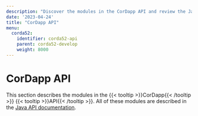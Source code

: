 ```yaml
---
description: "Discover the modules in the CorDapp API and review the Java API documentation."
date: '2023-04-24'
title: "CorDapp API"
menu:
  corda52:
    identifier: corda52-api
    parent: corda52-develop
    weight: 8000
---
```


# CorDapp API

This section describes the modules in the {{< tooltip >}}CorDapp{{< /tooltip >}} {{< tooltip >}}API{{< /tooltip >}}. All of these modules are described in the <a href="/en/api-ref/corda/{{<version-num>}}/index.html" target="_blank">Java API documentation</a>.
